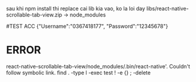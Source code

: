 sau khi npm install thi replace cai lib kia vao, ko la loi day
libs/react-native-scrollable-tab-view.zip -> node_modules

#TEST ACC
{"Username":"0367418177", "Password":"12345678"}

# ERROR
react-native-scrollable-tab-view/node_modules/.bin/react-native'. Couldn't follow symbolic link.
find . -type l -exec test ! -e {} \; -delete
